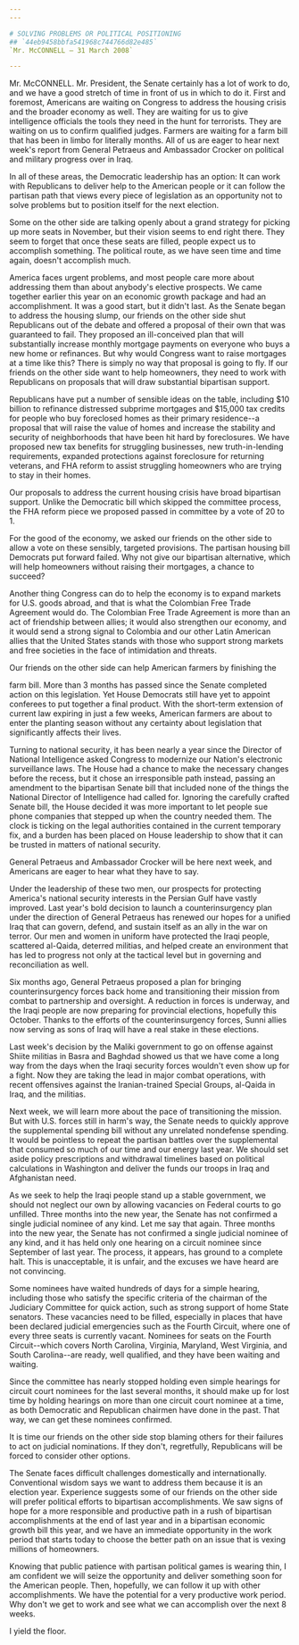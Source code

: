 ```yaml
---
---

# SOLVING PROBLEMS OR POLITICAL POSITIONING
## `44eb9458bbfa541968c744766d82e485`
`Mr. McCONNELL — 31 March 2008`

---
```



Mr. McCONNELL. Mr. President, the Senate certainly has a lot of work 
to do, and we have a good stretch of time in front of us in which to do 
it. First and foremost, Americans are waiting on Congress to address 
the housing crisis and the broader economy as well. They are waiting 
for us to give intelligence officials the tools they need in the hunt 
for terrorists. They are waiting on us to confirm qualified judges. 
Farmers are waiting for a farm bill that has been in limbo for 
literally months. All of us are eager to hear next week's report from 
General Petraeus and Ambassador Crocker on political and military 
progress over in Iraq.

In all of these areas, the Democratic leadership has an option: It 
can work with Republicans to deliver help to the American people or it 
can follow the partisan path that views every piece of legislation as 
an opportunity not to solve problems but to position itself for the 
next election.

Some on the other side are talking openly about a grand strategy for 
picking up more seats in November, but their vision seems to end right 
there. They seem to forget that once these seats are filled, people 
expect us to accomplish something. The political route, as we have seen 
time and time again, doesn't accomplish much.

America faces urgent problems, and most people care more about 
addressing them than about anybody's elective prospects. We came 
together earlier this year on an economic growth package and had an 
accomplishment. It was a good start, but it didn't last. As the Senate 
began to address the housing slump, our friends on the other side shut 
Republicans out of the debate and offered a proposal of their own that 
was guaranteed to fail. They proposed an ill-conceived plan that will 
substantially increase monthly mortgage payments on everyone who buys a 
new home or refinances. But why would Congress want to raise mortgages 
at a time like this? There is simply no way that proposal is going to 
fly. If our friends on the other side want to help homeowners, they 
need to work with Republicans on proposals that will draw substantial 
bipartisan support.

Republicans have put a number of sensible ideas on the table, 
including $10 billion to refinance distressed subprime mortgages and 
$15,000 tax credits for people who buy foreclosed homes as their 
primary residence--a proposal that will raise the value of homes and 
increase the stability and security of neighborhoods that have been hit 
hard by foreclosures. We have proposed new tax benefits for struggling 
businesses, new truth-in-lending requirements, expanded protections 
against foreclosure for returning veterans, and FHA reform to assist 
struggling homeowners who are trying to stay in their homes.

Our proposals to address the current housing crisis have broad 
bipartisan support. Unlike the Democratic bill which skipped the 
committee process, the FHA reform piece we proposed passed in committee 
by a vote of 20 to 1.

For the good of the economy, we asked our friends on the other side 
to allow a vote on these sensibly, targeted provisions. The partisan 
housing bill Democrats put forward failed. Why not give our bipartisan 
alternative, which will help homeowners without raising their 
mortgages, a chance to succeed?

Another thing Congress can do to help the economy is to expand 
markets for U.S. goods abroad, and that is what the Colombian Free 
Trade Agreement would do. The Colombian Free Trade Agreement is more 
than an act of friendship between allies; it would also strengthen our 
economy, and it would send a strong signal to Colombia and our other 
Latin American allies that the United States stands with those who 
support strong markets and free societies in the face of intimidation 
and threats.

Our friends on the other side can help American farmers by finishing 
the


farm bill. More than 3 months has passed since the Senate completed 
action on this legislation. Yet House Democrats still have yet to 
appoint conferees to put together a final product. With the short-term 
extension of current law expiring in just a few weeks, American farmers 
are about to enter the planting season without any certainty about 
legislation that significantly affects their lives.

Turning to national security, it has been nearly a year since the 
Director of National Intelligence asked Congress to modernize our 
Nation's electronic surveillance laws. The House had a chance to make 
the necessary changes before the recess, but it chose an irresponsible 
path instead, passing an amendment to the bipartisan Senate bill that 
included none of the things the National Director of Intelligence had 
called for. Ignoring the carefully crafted Senate bill, the House 
decided it was more important to let people sue phone companies that 
stepped up when the country needed them. The clock is ticking on the 
legal authorities contained in the current temporary fix, and a burden 
has been placed on House leadership to show that it can be trusted in 
matters of national security.

General Petraeus and Ambassador Crocker will be here next week, and 
Americans are eager to hear what they have to say.

Under the leadership of these two men, our prospects for protecting 
America's national security interests in the Persian Gulf have vastly 
improved. Last year's bold decision to launch a counterinsurgency plan 
under the direction of General Petraeus has renewed our hopes for a 
unified Iraq that can govern, defend, and sustain itself as an ally in 
the war on terror. Our men and women in uniform have protected the 
Iraqi people, scattered al-Qaida, deterred militias, and helped create 
an environment that has led to progress not only at the tactical level 
but in governing and reconciliation as well.

Six months ago, General Petraeus proposed a plan for bringing 
counterinsurgency forces back home and transitioning their mission from 
combat to partnership and oversight. A reduction in forces is underway, 
and the Iraqi people are now preparing for provincial elections, 
hopefully this October. Thanks to the efforts of the counterinsurgency 
forces, Sunni allies now serving as sons of Iraq will have a real stake 
in these elections.

Last week's decision by the Maliki government to go on offense 
against Shiite militias in Basra and Baghdad showed us that we have 
come a long way from the days when the Iraqi security forces wouldn't 
even show up for a fight. Now they are taking the lead in major combat 
operations, with recent offensives against the Iranian-trained Special 
Groups, al-Qaida in Iraq, and the militias.

Next week, we will learn more about the pace of transitioning the 
mission. But with U.S. forces still in harm's way, the Senate needs to 
quickly approve the supplemental spending bill without any unrelated 
nondefense spending. It would be pointless to repeat the partisan 
battles over the supplemental that consumed so much of our time and our 
energy last year. We should set aside policy prescriptions and 
withdrawal timelines based on political calculations in Washington and 
deliver the funds our troops in Iraq and Afghanistan need.

As we seek to help the Iraqi people stand up a stable government, we 
should not neglect our own by allowing vacancies on Federal courts to 
go unfilled. Three months into the new year, the Senate has not 
confirmed a single judicial nominee of any kind. Let me say that again. 
Three months into the new year, the Senate has not confirmed a single 
judicial nominee of any kind, and it has held only one hearing on a 
circuit nominee since September of last year. The process, it appears, 
has ground to a complete halt. This is unacceptable, it is unfair, and 
the excuses we have heard are not convincing.

Some nominees have waited hundreds of days for a simple hearing, 
including those who satisfy the specific criteria of the chairman of 
the Judiciary Committee for quick action, such as strong support of 
home State senators. These vacancies need to be filled, especially in 
places that have been declared judicial emergencies such as the Fourth 
Circuit, where one of every three seats is currently vacant. Nominees 
for seats on the Fourth Circuit--which covers North Carolina, Virginia, 
Maryland, West Virginia, and South Carolina--are ready, well qualified, 
and they have been waiting and waiting.

Since the committee has nearly stopped holding even simple hearings 
for circuit court nominees for the last several months, it should make 
up for lost time by holding hearings on more than one circuit court 
nominee at a time, as both Democratic and Republican chairmen have done 
in the past. That way, we can get these nominees confirmed.

It is time our friends on the other side stop blaming others for 
their failures to act on judicial nominations. If they don't, 
regretfully, Republicans will be forced to consider other options.

The Senate faces difficult challenges domestically and 
internationally. Conventional wisdom says we want to address them 
because it is an election year. Experience suggests some of our friends 
on the other side will prefer political efforts to bipartisan 
accomplishments. We saw signs of hope for a more responsible and 
productive path in a rush of bipartisan accomplishments at the end of 
last year and in a bipartisan economic growth bill this year, and we 
have an immediate opportunity in the work period that starts today to 
choose the better path on an issue that is vexing millions of 
homeowners.

Knowing that public patience with partisan political games is wearing 
thin, I am confident we will seize the opportunity and deliver 
something soon for the American people. Then, hopefully, we can follow 
it up with other accomplishments. We have the potential for a very 
productive work period. Why don't we get to work and see what we can 
accomplish over the next 8 weeks.

I yield the floor.